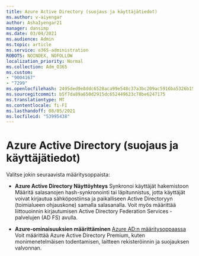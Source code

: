 ```yaml
---
title: Azure Active Directory (suojaus ja käyttäjätiedot)
ms.author: v-aiyengar
author: AshaIyengar21
manager: dansimp
ms.date: 03/04/2021
ms.audience: Admin
ms.topic: article
ms.service: o365-administration
ROBOTS: NOINDEX, NOFOLLOW
localization_priority: Normal
ms.collection: Adm_O365
ms.custom:
- "9004167"
- "7299"
ms.openlocfilehash: 2495ded9e8ddc6528aca99e548c37a3bc209ac5916ba5326b15c8ff4fab46ded
ms.sourcegitcommit: b5f7da89a650d2915dc652449623c78be6247175
ms.translationtype: MT
ms.contentlocale: fi-FI
ms.lasthandoff: 08/05/2021
ms.locfileid: "53995438"
---
```

# <a name="azure-active-directory-security-and-identity"></a>Azure Active Directory (suojaus ja käyttäjätiedot)

Valitse jokin seuraavista määritysoppaista:

- **Azure Active Directory Näyttöyhteys** [](https://go.microsoft.com/fwlink/?linkid=2071310) Synkronoi käyttäjät hakemistoon Määritä salasanojen hash-synkronointi tai läpitunnistus, jotta käyttäjät voivat kirjautua sähköpostiinsa ja paikalliseen Active Directoryyn (toimialueen ohjauskone) samalla salasanalla. Voit myös määrittää liittouoinnin kirjautumisen Active Directory Federation Services -palvelujen (AD FS) avulla.

- **Azure-ominaisuuksien määrittäminen** [Azure AD:n määritysoppaassa](https://go.microsoft.com/fwlink/?linkid=2134390) Voit määrittää Azure Active Directory Premium, kuten monimenetelmäisen todentamisen, laitteen rekisteröinnin ja suojauksen valvonnan.
